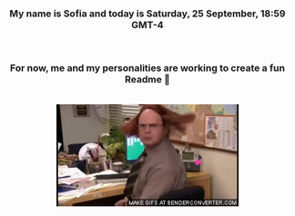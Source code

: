 


<div align="center">
<h3 >My name is Sofia and today is Saturday, 25 September, 18:59 GMT-4</h3><br>
<h3 >For now, me and my personalities are working to create a fun Readme 👋
</h3><br>
<img src='img/dwight.gif' alt='working...'/>
</div>
